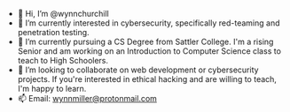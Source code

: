 - 👋 Hi, I’m @wynnchurchill
- 👀 I’m currently interested in cybersecurity, specifically red-teaming and penetration testing. 
- 🌱 I’m currently pursuing a CS Degree from Sattler College. I'm a rising Senior and am working on an Introduction to Computer Science class to teach to High Schoolers.
- 💞️ I’m looking to collaborate on web development or cybersecurity projects. If you're interested in ethical hacking and are willing to teach, I'm happy to learn.
- 📫 Email: wynnmiller@protonmail.com

<!---
wynnchurchill/wynnchurchill is a ✨ special ✨ repository because its `README.md` (this file) appears on your GitHub profile.
You can click the Preview link to take a look at your changes.
--->
